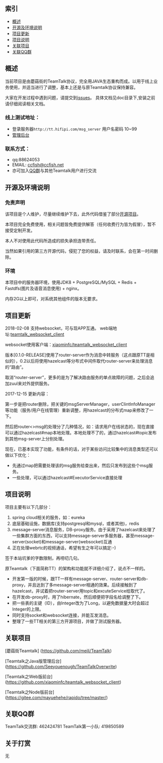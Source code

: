 ## 索引
- [概述](#概述)
- [开源及环境说明](#开源及环境说明)
- [项目更新](#项目更新)
- [项目说明](#项目说明)
- [关联项目](#关联项目)
- [关联QQ群](#关联QQ群)

## 概述

当前项目是由蘑菇街的TeamTalk协议，完全用JAVA生态重构而成。以用于线上业务使用，并适当进行了调整，基本上还是与原Teamtalk协议保持兼容。

大家在开发过程中遇到问题，请提交到[issues](https://github.com/ccfish86/sctalk/issues/)。
具体文档见doc目录下,安装之前请仔细阅读相关文档。

### 线上测试地址：
* 登录服务器`http://tt.hifipi.com/msg_server` 用户名密码 10~99
* [管理后台](http://tt.hifipi.com/admin/)

### 联系方式：
* qq:88624053
* EMAIL: ccfish@ccfish.net
* 亦可加入[QQ群](#关联QQ群)与其他Teamtalk用户进行交流

## 开源及环境说明

### 免责声明

该项目是个人维护，尽量继续维护下去，此外代码借鉴了部分[开源项目](#关联项目)。

本项目完全免费使用，相关问题皆免费提供解答（任何收费行为皆为假冒），暂不接受定制开发。

本人不对使用此代码所造成的损失承担连带责任。

当然如果引用的第三方开源代码，侵犯了您的权益，请及时联系，会在第一时间删除。

### 环境

本项目中的服务器环境，使用JDK8 + PostgreSQL/MySQL + Redis + Fastdfs(图片及语音消息使用) + nginx。

内存2G以上即可，对系统其他组件的版本无要求。

## 项目更新

2018-02-08 支持websocket，可与现APP互通。
web端地址:[teamtalk_websocket_client](http://tt.hifipi.com/teamtalk_websocket_client/)

websocket使用客户端：[xiaominfc/teamtalk_websocket_client](https://github.com/xiaominfc/teamtalk_websocket_client)

版本[0.1.0-RELEASE]使用了router-server作为消息中转服务（这点跟原TT是相似的），0.2以后将使用hazelcast等分布式中间件取代router-server来处理消息的“路由”。

取消“router-server”，更多的是为了解决路由服务的单点故障的问题，之后会追加zuul来对外提供服务。

2017-12-15 更新内容：

第一步是把router删除，把关键的msgServerManager，userClintInfoManager等功能（服务/用户在线管理）重新调整，用hazelcast的分布式map来修改了一下。

然后把router<>msg的处理分了几种情况，如：请求用户在线状态的，现在直接可以通过hazelcast#map本地处理。本地处理不了的，通过hazelcast#topic发布到其他msg-server上分别处理。

现在，已基本实现了功能，有条件的话，对于某些访问比较集中的消息类型还可以做以下优化：

 - 先通过map把需要处理该的msg服务给查出来，然后只发布到这些个msg服务。
 - 一些处理，可以通过hazelcast#ExecutorService直接处理

## 项目说明
项目主要有以下几部分：
 1. spring cloud相关的服务，如：eureka
 2. 底层基础设施，数据库(支持postgresql和mysql，或者其他)，redis
 3. message-server消息服务，DB-proxy服务。由于采用了hazelcast来处理了一些集群方面的东西，可以支持message-server多服务器，甚至message-server(socket)和message-server(websocket)互通
 4. 正在处理webrtc的视频通话，希望有生之年可以搞定:-)

签于本站坑爹的字数限制，再唠叨几句。

原Teamtalk（下面简称TT）的架构和功能就不详细介绍了，说点不一样的。

 - 开发第一版的时候，跟TT一样有message-server、router-server和db-proxy，并且达到了多message-server相通的效果。后续接触到了hazelcast，并试着把router-server用topic和excuteService给取代了。
 - 在开发db-proxy时，用了hibernate，然后顺便把字段名给调整了下。
 - 把一些表的主键（ID），由Integer改为了Long，以避免数据量大时会超过Integer的上限。
 - 同时支持socket和websocket连接，并能互发消息。
 - 整理了一些TT相关的第三方开源项目，并做了测试服务器。

## 关联项目

[蘑菇街Teamtalk] (https://github.com/meili/TeamTalk)

[Teamtalk之Java版管理后台] (https://github.com/Seeyouenough/TeamTalkOverwrite)

[Teamtalk之Web版前台] (https://github.com/xiaominfc/teamtalk_websocket_client)

[Teamtalk之Node版前台] (https://gitee.com/mayuehehe/rapido/tree/master/)

## 关联QQ群
TeamTalk交流群: 462424781
TeamTalk第一小队: 419850589

## 关于打赏
无
